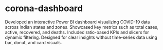 # corona-dashboard
Developed an interactive Power BI dashboard visualizing COVID-19 data across Indian states and zones. Showcased key metrics such as total cases, active, recovered, and deaths. Included ratio-based KPIs and slicers for dynamic filtering. Designed for clear insights without time-series data using bar, donut, and card visuals.
